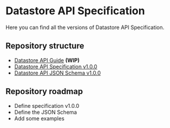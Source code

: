 # Datastore API Specification

Here you can find all the versions of Datastore API Specification.

## Repository structure

- [Datastore API Guide](./docs/dpdGuide.md) **(WIP)**
- [Datastore API Specification v1.0.0](./versions/1.0.0.md)
- [Datastore API JSON Schema v1.0.0](./schemas/1.0.0-DRAFT/docs/html/schema.html)

## Repository roadmap

- Define specification v1.0.0
- Define the JSON Schema
- Add some examples